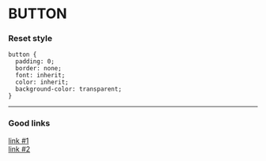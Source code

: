 # BUTTON

### Reset style
```
button {
  padding: 0;
  border: none;
  font: inherit;
  color: inherit;
  background-color: transparent;
}
```
---
### Good links
<a href="https://habr.com/ru/company/ruvds/blog/489820/">link #1</a>  
<a href="https://medium.com/@baradusov/%D1%81%D1%82%D0%B8%D0%BB%D0%B8%D0%B7%D1%83%D0%B5%D0%BC-%D0%BA%D0%BD%D0%BE%D0%BF%D0%BA%D0%B8-%D0%BF%D1%80%D0%B0%D0%B2%D0%B8%D0%BB%D1%8C%D0%BD%D0%BE-6ea5abc278b1">link #2</a>
